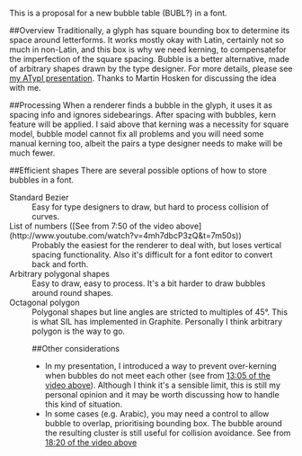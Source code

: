 This is a proposal for a new bubble table (BUBL?) in a font.

##Overview
Traditionally, a glyph has square bounding box to determine its space around letterforms. It works mostly okay with Latin, certainly not so much in non-Latin, and this box is why we need kerning, to compensatefor the imperfection of the square spacing. Bubble is a better alternative, made of arbitrary shapes drawn by the type designer. For more details, please see [my ATypI presentation](https://www.youtube.com/watch?v=4mh7dbcP3zQ).
Thanks to Martin Hosken for discussing the idea with me.

##Processing
When a renderer finds a bubble in the glyph, it uses it as spacing info and ignores sidebearings. After spacing with bubbles, kern feature will be applied. I said above that kerning was a necessity for square model, bubble model cannot fix all problems and you will need some manual kerning too, albeit the pairs a type designer needs to make will be much fewer.

##Efficient shapes
There are several possible options of how to store bubbles in a font.
<dl>
<dt>Standard Bezier
	<dd>Easy for type designers to draw, but hard to process collision of curves.
<dt>List of numbers ([See from 7:50 of the video above](http://www.youtube.com/watch?v=4mh7dbcP3zQ&t=7m50s))
	<dd>Probably the easiest for the renderer to deal with, but loses vertical spacing functionality. Also it's difficult for a font editor to convert back and forth.
<dt>Arbitrary polygonal shapes
	<dd>Easy to draw, easy to process. It's a bit harder to draw bubbles around round shapes.
<dt>Octagonal polygon
	<dd>Polygonal shapes but line angles are stricted to multiples of 45°. This is what SIL has implemented in Graphite.
Personally I think arbitrary polygon is the way to go.

##Other considerations
- In my presentation, I introduced a way to prevent over-kerning when bubbles do not meet each other (see from [13:05 of the video above](http://www.youtube.com/watch?v=4mh7dbcP3zQ&t=18m20s)). Although I think it's a sensible limit, this is still my personal opinion and it may be worth discussing how to handle this kind of situation.
- In some cases (e.g. Arabic), you may need a control to allow bubble to overlap, prioritising bounding box. The bubble around the resulting cluster is still useful for collision avoidance. See from [18:20 of the video above](http://www.youtube.com/watch?v=4mh7dbcP3zQ&t=18m20s)
